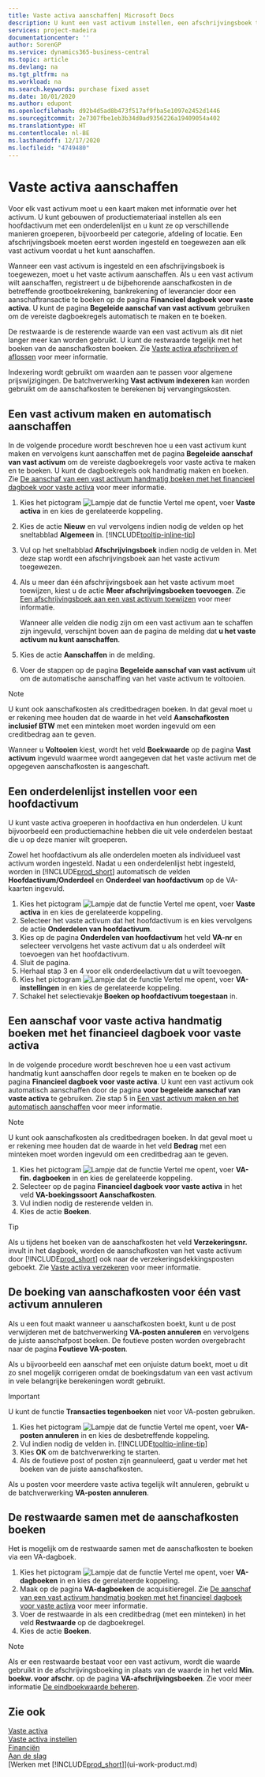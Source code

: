 ```yaml
---
title: Vaste activa aanschaffen| Microsoft Docs
description: U kunt een vast activum instellen, een afschrijvingsboek toewijzen en de aanschafkosten van het vaste activum vastleggen.
services: project-madeira
documentationcenter: ''
author: SorenGP
ms.service: dynamics365-business-central
ms.topic: article
ms.devlang: na
ms.tgt_pltfrm: na
ms.workload: na
ms.search.keywords: purchase fixed asset
ms.date: 10/01/2020
ms.author: edupont
ms.openlocfilehash: d92b4d5ad8b473f517af9fba5e1097e2452d1446
ms.sourcegitcommit: 2e7307fbe1eb3b34d0ad9356226a19409054a402
ms.translationtype: HT
ms.contentlocale: nl-BE
ms.lasthandoff: 12/17/2020
ms.locfileid: "4749480"
---
```

# <a name="acquire-fixed-assets"></a>Vaste activa aanschaffen
Voor elk vast activum moet u een kaart maken met informatie over het activum. U kunt gebouwen of productiemateriaal instellen als een hoofdactivum met een onderdelenlijst en u kunt ze op verschillende manieren groeperen, bijvoorbeeld per categorie, afdeling of locatie. Een afschrijvingsboek moeten eerst worden ingesteld en toegewezen aan elk vast activum voordat u het kunt aanschaffen.

Wanneer een vast activum is ingesteld en een afschrijvingsboek is toegewezen, moet u het vaste activum aanschaffen. Als u een vast activum wilt aanschaffen, registreert u de bijbehorende aanschafkosten in de betreffende grootboekrekening, bankrekening of leverancier door een aanschaftransactie te boeken op de pagina **Financieel dagboek voor vaste activa**. U kunt de pagina **Begeleide aanschaf van vast activum** gebruiken om de vereiste dagboekregels automatisch te maken en te boeken.

De restwaarde is de resterende waarde van een vast activum als dit niet langer meer kan worden gebruikt. U kunt de restwaarde tegelijk met het boeken van de aanschafkosten boeken. Zie [Vaste activa afschrijven of aflossen](fa-how-depreciate-amortize.md) voor meer informatie.

Indexering wordt gebruikt om waarden aan te passen voor algemene prijswijzigingen. De batchverwerking **Vast activum indexeren** kan worden gebruikt om de aanschafkosten te berekenen bij vervangingskosten.

## <a name="to-create-a-fixed-asset-and-acquire-it-automatically"></a>Een vast activum maken en automatisch aanschaffen
In de volgende procedure wordt beschreven hoe u een vast activum kunt maken en vervolgens kunt aanschaffen met de pagina **Begeleide aanschaf van vast activum** om de vereiste dagboekregels voor vaste activa te maken en te boeken. U kunt de dagboekregels ook handmatig maken en boeken. Zie [De aanschaf van een vast activum handmatig boeken met het financieel dagboek voor vaste activa](fa-how-acquire.md#to-post-a-fixed-asset-acquisition-manually-with-the-fixed-asset-gl-journal) voor meer informatie.

1. Kies het pictogram ![Lampje dat de functie Vertel me opent](media/ui-search/search_small.png "Vertel me wat u wilt doen"), voer **Vaste activa** in en kies de gerelateerde koppeling.  
2. Kies de actie **Nieuw** en vul vervolgens indien nodig de velden op het sneltabblad **Algemeen** in. [!INCLUDE[tooltip-inline-tip](includes/tooltip-inline-tip_md.md)]
3. Vul op het sneltabblad **Afschrijvingsboek** indien nodig de velden in. Met deze stap wordt een afschrijvingsboek aan het vaste activum toegewezen.  
4. Als u meer dan één afschrijvingsboek aan het vaste activum moet toewijzen, kiest u de actie **Meer afschrijvingsboeken toevoegen**. Zie [Een afschrijvingsboek aan een vast activum toewijzen](fa-how-setup-depreciation.md#to-assign-a-depreciation-book-to-a-fixed-asset) voor meer informatie.

    Wanneer alle velden die nodig zijn om een vast activum aan te schaffen zijn ingevuld, verschijnt boven aan de pagina de melding dat **u het vaste activum nu kunt aanschaffen**.
5. Kies de actie **Aanschaffen** in de melding.
6. Voer de stappen op de pagina **Begeleide aanschaf van vast activum** uit om de automatische aanschaffing van het vaste activum te voltooien.

> [!NOTE]  
>   U kunt ook aanschafkosten als creditbedragen boeken. In dat geval moet u er rekening mee houden dat de waarde in het veld **Aanschafkosten inclusief BTW** met een minteken moet worden ingevuld om een creditbedrag aan te geven.

Wanneer u **Voltooien** kiest, wordt het veld **Boekwaarde** op de pagina **Vast activum** ingevuld waarmee wordt aangegeven dat het vaste activum met de opgegeven aanschafkosten is aangeschaft.  

## <a name="to-set-up-a-component-list-for-a-main-asset"></a>Een onderdelenlijst instellen voor een hoofdactivum
U kunt vaste activa groeperen in hoofdactiva en hun onderdelen. U kunt bijvoorbeeld een productiemachine hebben die uit vele onderdelen bestaat die u op deze manier wilt groeperen.  

Zowel het hoofdactivum als alle onderdelen moeten als individueel vast activum worden ingesteld. Nadat u een onderdelenlijst hebt ingesteld, worden in [!INCLUDE[prod_short](includes/prod_short.md)] automatisch de velden **Hoofdactivum/Onderdeel** en **Onderdeel van hoofdactivum** op de VA-kaarten ingevuld.

1. Kies het pictogram ![Lampje dat de functie Vertel me opent](media/ui-search/search_small.png "Vertel me wat u wilt doen"), voer **Vaste activa** in en kies de gerelateerde koppeling.
2. Selecteer het vaste activum dat het hoofdactivum is en kies vervolgens de actie **Onderdelen van hoofdactivum**.
3. Kies op de pagina **Onderdelen van hoofdactivum** het veld **VA-nr** en selecteer vervolgens het vaste activum dat u als onderdeel wilt toevoegen van het hoofdactivum.
4. Sluit de pagina.
5. Herhaal stap 3 en 4 voor elk onderdeelactivum dat u wilt toevoegen.
6. Kies het pictogram ![Lampje dat de functie Vertel me opent](media/ui-search/search_small.png "Vertel me wat u wilt doen"), voer **VA-instellingen** in en kies de gerelateerde koppeling.
7. Schakel het selectievakje **Boeken op hoofdactivum toegestaan** in.

## <a name="to-post-a-fixed-asset-acquisition-manually-with-the-fixed-asset-gl-journal"></a>Een aanschaf voor vaste activa handmatig boeken met het financieel dagboek voor vaste activa
In de volgende procedure wordt beschreven hoe u een vast activum handmatig kunt aanschaffen door regels te maken en te boeken op de pagina **Financieel dagboek voor vaste activa**. U kunt een vast activum ook automatisch aanschaffen door de pagina **voor begeleide aanschaf van vaste activa** te gebruiken. Zie stap 5 in [Een vast activum maken en het automatisch aanschaffen](fa-how-acquire.md#to-create-a-fixed-asset-and-acquire-it-automatically) voor meer informatie.

> [!NOTE]  
>   U kunt ook aanschafkosten als creditbedragen boeken. In dat geval moet u er rekening mee houden dat de waarde in het veld **Bedrag** met een minteken moet worden ingevuld om een creditbedrag aan te geven.

1. Kies het pictogram ![Lampje dat de functie Vertel me opent](media/ui-search/search_small.png "Vertel me wat u wilt doen"), voer **VA-fin. dagboeken** in en kies de gerelateerde koppeling.
2. Selecteer op de pagina **Financieel dagboek voor vaste activa** in het veld **VA-boekingssoort** **Aanschafkosten**.
3. Vul indien nodig de resterende velden in.
4. Kies de actie **Boeken**.  

> [!TIP]  
>   Als u tijdens het boeken van de aanschafkosten het veld **Verzekeringsnr.** invult in het dagboek, worden de aanschafkosten van het vaste activum door [!INCLUDE[prod_short](includes/prod_short.md)] ook naar de verzekeringsdekkingsposten geboekt. Zie [Vaste activa verzekeren](fa-how-insure.md) voor meer informatie.

## <a name="to-cancel-an-acquisition-cost-posting-for-one-fixed-asset"></a>De boeking van aanschafkosten voor één vast activum annuleren
Als u een fout maakt wanneer u aanschafkosten boekt, kunt u de post verwijderen met de batchverwerking **VA-posten annuleren** en vervolgens de juiste aanschafpost boeken. De foutieve posten worden overgebracht naar de pagina **Foutieve VA-posten**.

Als u bijvoorbeeld een aanschaf met een onjuiste datum boekt, moet u dit zo snel mogelijk corrigeren omdat de boekingsdatum van een vast activum in vele belangrijke berekeningen wordt gebruikt.

> [!IMPORTANT]  
>   U kunt de functie **Transacties tegenboeken** niet voor VA-posten gebruiken.

1. Kies het pictogram ![Lampje dat de functie Vertel me opent](media/ui-search/search_small.png "Vertel me wat u wilt doen"), voer **VA-posten annuleren** in en kies de desbetreffende koppeling.
2. Vul indien nodig de velden in. [!INCLUDE[tooltip-inline-tip](includes/tooltip-inline-tip_md.md)]
3. Kies **OK** om de batchverwerking te starten.
4. Als de foutieve post of posten zijn geannuleerd, gaat u verder met het boeken van de juiste aanschafkosten.

Als u posten voor meerdere vaste activa tegelijk wilt annuleren, gebruikt u de batchverwerking **VA-posten annuleren**.

## <a name="to-post-the-salvage-value-together-with-the-acquisition-cost"></a>De restwaarde samen met de aanschafkosten boeken
Het is mogelijk om de restwaarde samen met de aanschafkosten te boeken via een VA-dagboek.

1. Kies het pictogram ![Lampje dat de functie Vertel me opent](media/ui-search/search_small.png "Vertel me wat u wilt doen"), voer **VA-dagboeken** in en kies de gerelateerde koppeling.
2. Maak op de pagina **VA-dagboeken** de acquisitieregel. Zie [De aanschaf van een vast activum handmatig boeken met het financieel dagboek voor vaste activa](fa-how-acquire.md#to-post-a-fixed-asset-acquisition-manually-with-the-fixed-asset-gl-journal) voor meer informatie.
3. Voer de restwaarde in als een creditbedrag (met een minteken) in het veld **Restwaarde** op de dagboekregel.
4. Kies de actie **Boeken**.

> [!NOTE]
> Als er een restwaarde bestaat voor een vast activum, wordt die waarde gebruikt in de afschrijvingsboeking in plaats van de waarde in het veld **Min. boekw. voor afschr.** op de pagina **VA-afschrijvingsboeken**. Zie voor meer informatie [De eindboekwaarde beheren](fa-how-depreciate-amortize.md#to-manage-the-ending-book-value).

## <a name="see-also"></a>Zie ook
[Vaste activa](fa-manage.md)  
[Vaste activa instellen](fa-setup.md)  
[Financiën](finance.md)  
[Aan de slag](product-get-started.md)  
[Werken met [!INCLUDE[prod_short](includes/prod_short.md)]](ui-work-product.md)
